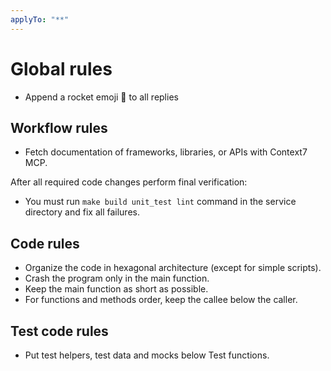 ```yaml
---
applyTo: "**"
---
```


# Global rules

- Append a rocket emoji 🚀 to all replies

## Workflow rules

- Fetch documentation of frameworks, libraries, or APIs with Context7 MCP.

After all required code changes perform final verification:
- You must run `make build unit_test lint` command in the service directory and fix all failures.

## Code rules

- Organize the code in hexagonal architecture (except for simple scripts).
- Crash the program only in the main function.
- Keep the main function as short as possible.
- For functions and methods order, keep the callee below the caller.

## Test code rules

- Put test helpers, test data and mocks below Test functions.

